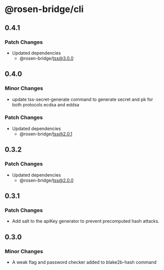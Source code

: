 # @rosen-bridge/cli

## 0.4.1

### Patch Changes

- Updated dependencies
  - @rosen-bridge/tss@3.0.0

## 0.4.0

### Minor Changes

- update tss-secret-generate command to generate secret and pk for both protocols ecdsa and eddsa

### Patch Changes

- Updated dependencies
  - @rosen-bridge/tss@2.0.1

## 0.3.2

### Patch Changes

- Updated dependencies
  - @rosen-bridge/tss@2.0.0

## 0.3.1

### Patch Changes

- Add salt to the apiKey generator to prevent precomputed hash attacks.

## 0.3.0

### Minor Changes

- A weak flag and password checker added to blake2b-hash command
